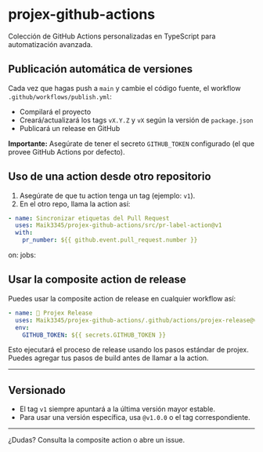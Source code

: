 # projex-github-actions

Colección de GitHub Actions personalizadas en TypeScript para automatización avanzada.


## Publicación automática de versiones

Cada vez que hagas push a `main` y cambie el código fuente, el workflow `.github/workflows/publish.yml`:
- Compilará el proyecto
- Creará/actualizará los tags `vX.Y.Z` y `vX` según la versión de `package.json`
- Publicará un release en GitHub

**Importante:**
Asegúrate de tener el secreto `GITHUB_TOKEN` configurado (el que provee GitHub Actions por defecto).

## Uso de una action desde otro repositorio

1. Asegúrate de que tu action tenga un tag (ejemplo: `v1`).
2. En el otro repo, llama la action así:

```yaml
- name: Sincronizar etiquetas del Pull Request
  uses: Maik3345/projex-github-actions/src/pr-label-action@v1
  with:
    pr_number: ${{ github.event.pull_request.number }}
```



on:
jobs:

## Usar la composite action de release

Puedes usar la composite action de release en cualquier workflow así:

```yaml
- name: 🚀 Projex Release
  uses: Maik3345/projex-github-actions/.github/actions/projex-release@v1
  env:
    GITHUB_TOKEN: ${{ secrets.GITHUB_TOKEN }}
```

Esto ejecutará el proceso de release usando los pasos estándar de projex. Puedes agregar tus pasos de build antes de llamar a la action.

---
## Versionado

- El tag `v1` siempre apuntará a la última versión mayor estable.
- Para usar una versión específica, usa `@v1.0.0` o el tag correspondiente.

---
¿Dudas? Consulta la composite action o abre un issue.
